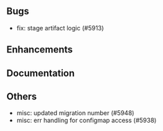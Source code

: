 ## Bugs
- fix: stage artifact logic  (#5913)
## Enhancements
## Documentation
## Others
- misc: updated migration number (#5948)
- misc: err handling for configmap access (#5938)
